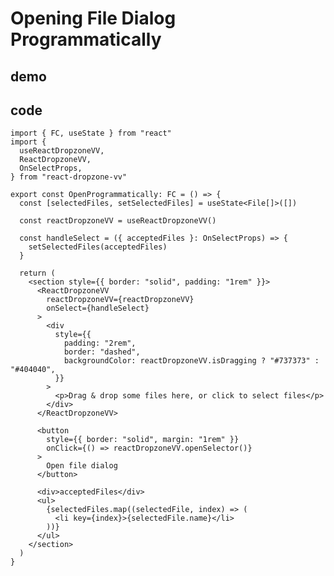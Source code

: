# Opening File Dialog Programmatically

## demo

<div ref="el" />

<script setup>
import { createElement } from 'react'
import { createRoot } from 'react-dom/client'
import { ref, onMounted } from 'vue'
import { OpenProgrammatically } from './opening-file-dialog-programmatically/OpenProgrammatically'

const el = ref()
onMounted(() => {
  const root = createRoot(el.value)
  root.render(createElement(OpenProgrammatically, {}, null))
})
</script>

## code

```tsx
import { FC, useState } from "react"
import {
  useReactDropzoneVV,
  ReactDropzoneVV,
  OnSelectProps,
} from "react-dropzone-vv"

export const OpenProgrammatically: FC = () => {
  const [selectedFiles, setSelectedFiles] = useState<File[]>([])

  const reactDropzoneVV = useReactDropzoneVV()

  const handleSelect = ({ acceptedFiles }: OnSelectProps) => {
    setSelectedFiles(acceptedFiles)
  }

  return (
    <section style={{ border: "solid", padding: "1rem" }}>
      <ReactDropzoneVV
        reactDropzoneVV={reactDropzoneVV}
        onSelect={handleSelect}
      >
        <div
          style={{
            padding: "2rem",
            border: "dashed",
            backgroundColor: reactDropzoneVV.isDragging ? "#737373" : "#404040",
          }}
        >
          <p>Drag & drop some files here, or click to select files</p>
        </div>
      </ReactDropzoneVV>

      <button
        style={{ border: "solid", margin: "1rem" }}
        onClick={() => reactDropzoneVV.openSelector()}
      >
        Open file dialog
      </button>

      <div>acceptedFiles</div>
      <ul>
        {selectedFiles.map((selectedFile, index) => (
          <li key={index}>{selectedFile.name}</li>
        ))}
      </ul>
    </section>
  )
}
```
